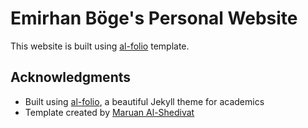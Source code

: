 # Emirhan Böge's Personal Website

This website is built using [al-folio](https://github.com/alshedivat/al-folio) template.

## Acknowledgments
- Built using [al-folio](https://github.com/alshedivat/al-folio), a beautiful Jekyll theme for academics
- Template created by [Maruan Al-Shedivat](https://github.com/alshedivat)